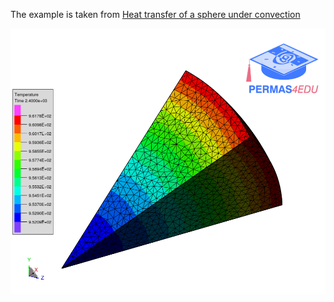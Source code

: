The example is taken from [Heat transfer of a sphere under convection](https://www.simscale.com/docs/validation-cases/heat-transfer-of-a-sphere-under-convection/)

![Temperature distribution across the sphere for the final time step, i.e. T = 2400s](temperature_distribution.png) 
